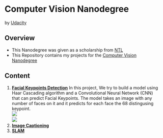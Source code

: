 # Computer Vision Nanodegree

by [Udacity](https://www.udacity.com/)

## Overview
  - This Nanodegree was given as a scholarship from [NTL](http://techleaders.eg/)
  - This Repository contains my projects for the [Computer Vision Nanodegree](https://www.udacity.com/course/computer-vision-nanodegree--nd891)

## Content
  1. [**Facial Keypoints Detection**](https://github.com/MohamedAskar/Computer-Vision-Nanodegree/tree/master/1.%20Facial%20Keypoints%20Detector)
  In this project, We try to build a model using Haar Cascading algorithm and a Convolutional Neural Network (CNN) that can predict Facial Keypoints. The model takes an image with any number of faces on it and it predicts for each face the 68 distingusing keypoint.<br/>
  ![](https://user-images.githubusercontent.com/47199425/85956298-671d8c00-b985-11ea-9449-2be79b15d86a.png)<br/>
  ![](https://user-images.githubusercontent.com/47199425/85956358-a2b85600-b985-11ea-8d8a-1df1abfd14c3.png)<br/>
  2. [**Image Captioning**](https://github.com/MohamedAskar/Computer-Vision-Nanodegree/tree/master/2.%20Image%20Captioning)
  3. [**SLAM**](https://github.com/MohamedAskar/Computer-Vision-Nanodegree/tree/master/3.%20SLAM)
  
  

